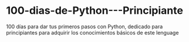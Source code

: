 # 100-dias-de-Python---Principiante
100 días para dar tus primeros pasos con Python, dedicado para principiantes para adquirir los conocimientos básicos de este lenguage
